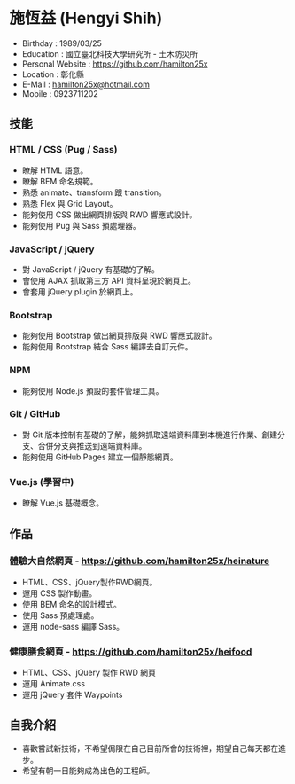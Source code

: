 ﻿# 施恆益 (Hengyi Shih)
* Birthday : 1989/03/25
* Education : 國立臺北科技大學研究所 - 土木防災所
* Personal Website : https://github.com/hamilton25x
* Location : 彰化縣
* E-Mail : hamilton25x@hotmail.com
* Mobile : 0923711202

## 技能
### HTML / CSS (Pug / Sass)
* 瞭解 HTML 語意。
* 瞭解 BEM 命名規範。
* 熟悉 animate、transform 跟 transition。
* 熟悉 Flex 與 Grid Layout。
* 能夠使用 CSS 做出網頁排版與 RWD 響應式設計。
* 能夠使用 Pug 與 Sass 預處理器。
### JavaScript / jQuery
* 對 JavaScript / jQuery 有基礎的了解。
* 會使用 AJAX 抓取第三方 API 資料呈現於網頁上。
* 會套用 jQuery plugin 於網頁上。
### Bootstrap 
* 能夠使用 Bootstrap 做出網頁排版與 RWD 響應式設計。
* 能夠使用 Bootstrap 結合 Sass 編譯去自訂元件。
### NPM
* 能夠使用 Node.js 預設的套件管理工具。
### Git / GitHub
* 對 Git 版本控制有基礎的了解，能夠抓取遠端資料庫到本機進行作業、創建分支、合併分支與推送到遠端資料庫。
* 能夠使用 GitHub Pages 建立一個靜態網頁。
### Vue.js (學習中)
* 瞭解 Vue.js 基礎概念。
## 作品
### 體驗大自然網頁 - https://github.com/hamilton25x/heinature
* HTML、CSS、jQuery製作RWD網頁。
* 運用 CSS 製作動畫。
* 使用 BEM 命名的設計模式。
* 使用 Sass 預處理處。
* 運用 node-sass 編譯 Sass。
### 健康膳食網頁 - https://github.com/hamilton25x/heifood
* HTML、CSS、jQuery 製作 RWD 網頁
* 運用 Animate.css
* 運用 jQuery 套件 Waypoints



## 自我介紹
* 喜歡嘗試新技術，不希望侷限在自己目前所會的技術裡，期望自己每天都在進步。
* 希望有朝一日能夠成為出色的工程師。
